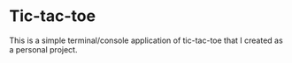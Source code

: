 # Tic-tac-toe

This is a simple terminal/console application of tic-tac-toe that I created as a personal project.